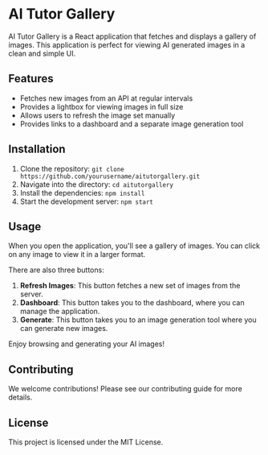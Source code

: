 # AI Tutor Gallery

AI Tutor Gallery is a React application that fetches and displays a gallery of images. This application is perfect for viewing AI generated images in a clean and simple UI.

## Features

- Fetches new images from an API at regular intervals
- Provides a lightbox for viewing images in full size
- Allows users to refresh the image set manually
- Provides links to a dashboard and a separate image generation tool

## Installation

1. Clone the repository: `git clone https://github.com/yourusername/aitutorgallery.git`
2. Navigate into the directory: `cd aitutorgallery`
3. Install the dependencies: `npm install`
4. Start the development server: `npm start`

## Usage

When you open the application, you'll see a gallery of images. You can click on any image to view it in a larger format.

There are also three buttons:

1. **Refresh Images**: This button fetches a new set of images from the server.
2. **Dashboard**: This button takes you to the dashboard, where you can manage the application.
3. **Generate**: This button takes you to an image generation tool where you can generate new images.

Enjoy browsing and generating your AI images!

## Contributing

We welcome contributions! Please see our contributing guide for more details.

## License

This project is licensed under the MIT License.

